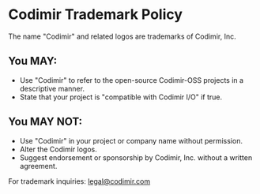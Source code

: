 # Codimir Trademark Policy

The name "Codimir" and related logos are trademarks of Codimir, Inc.

## You MAY:
- Use "Codimir" to refer to the open-source Codimir-OSS projects in a descriptive manner.
- State that your project is "compatible with Codimir I/O" if true.

## You MAY NOT:
- Use "Codimir" in your project or company name without permission.
- Alter the Codimir logos.
- Suggest endorsement or sponsorship by Codimir, Inc. without a written agreement.

For trademark inquiries: legal@codimir.com
